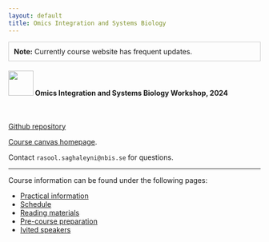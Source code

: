 ```yaml
---
layout: default
title: Omics Integration and Systems Biology
---
```


<div style="border: 1px solid #ccc; padding: 10px;">
<strong>Note:</strong> Currently course website has frequent updates.
</div>

#### <img border="0" src="https://s3-us-west-2.amazonaws.com/slack-files2/avatars/2019-09-12/751389607265_d59c0d58846bb2db7123_132.jpg" width="50" height="50"> Omics Integration and Systems Biology Workshop, 2024

<br>

[Github repository](https://github.com/NBISweden/workshop_omics_integration/tree/OMICSINT_H24)  

[Course canvas homepage](https://uppsala.instructure.com/courses/96642).

Contact `rasool.saghaleyni@nbis.se` for questions.

<hr>

Course information can be found under the following pages:

- [Practical information][1]
- [Schedule][2]
- [Reading materials][3]
- [Pre-course preparation][4]
- [Ivited speakers][5]


[1]: practical_info.html
[2]: schedule.html
[3]: reading_materials.html
[4]: precourse.html
[5]: invited_speakers.html